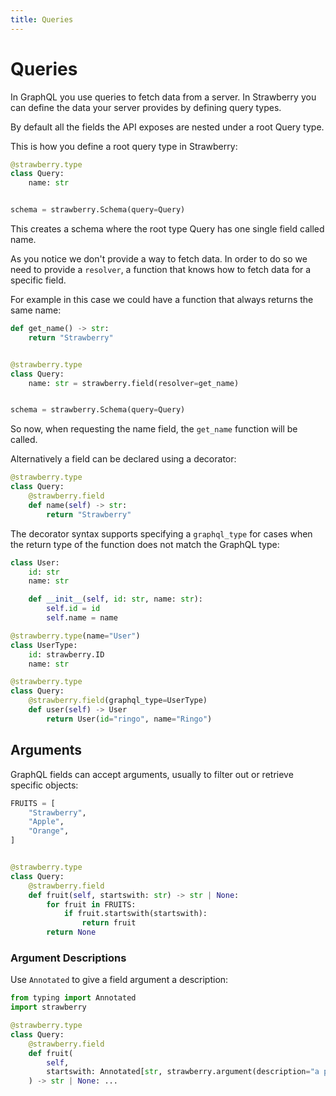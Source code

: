 ```yaml
---
title: Queries
---
```


# Queries

In GraphQL you use queries to fetch data from a server. In Strawberry you can
define the data your server provides by defining query types.

By default all the fields the API exposes are nested under a root Query type.

This is how you define a root query type in Strawberry:

```python
@strawberry.type
class Query:
    name: str


schema = strawberry.Schema(query=Query)
```

This creates a schema where the root type Query has one single field called
name.

As you notice we don't provide a way to fetch data. In order to do so we need to
provide a `resolver`, a function that knows how to fetch data for a specific
field.

For example in this case we could have a function that always returns the same
name:

```python
def get_name() -> str:
    return "Strawberry"


@strawberry.type
class Query:
    name: str = strawberry.field(resolver=get_name)


schema = strawberry.Schema(query=Query)
```

So now, when requesting the name field, the `get_name` function will be called.

Alternatively a field can be declared using a decorator:

```python
@strawberry.type
class Query:
    @strawberry.field
    def name(self) -> str:
        return "Strawberry"
```

The decorator syntax supports specifying a `graphql_type` for cases when the
return type of the function does not match the GraphQL type:

```python
class User:
    id: str
    name: str

    def __init__(self, id: str, name: str):
        self.id = id
        self.name = name

@strawberry.type(name="User")
class UserType:
    id: strawberry.ID
    name: str

@strawberry.type
class Query:
    @strawberry.field(graphql_type=UserType)
    def user(self) -> User
        return User(id="ringo", name="Ringo")
```

## Arguments

GraphQL fields can accept arguments, usually to filter out or retrieve specific
objects:

```python
FRUITS = [
    "Strawberry",
    "Apple",
    "Orange",
]


@strawberry.type
class Query:
    @strawberry.field
    def fruit(self, startswith: str) -> str | None:
        for fruit in FRUITS:
            if fruit.startswith(startswith):
                return fruit
        return None
```

### Argument Descriptions

Use `Annotated` to give a field argument a description:

```python
from typing import Annotated 
import strawberry

@strawberry.type
class Query:
    @strawberry.field
    def fruit(
        self,
        startswith: Annotated[str, strawberry.argument(description="a prefix by which to filter fruits ")],
    ) -> str | None: ...
```
